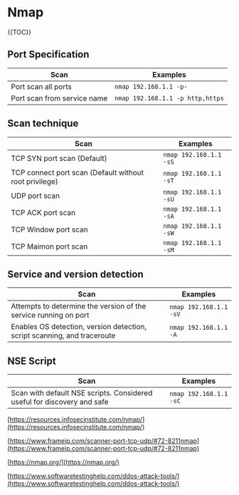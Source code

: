 

# Nmap
{{TOC}}
## Port Specification
Scan | Examples
------ | --------
Port scan all ports | `nmap 192.168.1.1 -p-`
Port scan from service name | `nmap 192.168.1.1 -p http,https`

## Scan technique
Scan | Examples
------ | --------
TCP SYN port scan (Default) |`nmap 192.168.1.1 -sS`
  TCP connect port scan (Default without root privilege) | `nmap 192.168.1.1 -sT`
UDP port scan | `nmap 192.168.1.1 -sU`
TCP ACK port scan | `nmap 192.168.1.1 -sA`
TCP Window port scan | `nmap 192.168.1.1 -sW`
TCP Maimon port scan | `nmap 192.168.1.1 -sM`

## Service and version detection
Scan | Examples
------ | --------
Attempts to determine the version of the service running on port | `nmap 192.168.1.1 -sV`
Enables OS detection, version detection, script scanning, and traceroute | `nmap 192.168.1.1 -A`


## NSE Script
Scan | Examples
------ | --------
Scan with default NSE scripts. Considered useful for discovery and safe | `nmap 192.168.1.1 -sC`



[https://resources.infosecinstitute.com/nmap/](https://resources.infosecinstitute.com/nmap/)

[https://www.frameip.com/scanner-port-tcp-udp/#72-8211nmap](https://www.frameip.com/scanner-port-tcp-udp/#72-8211nmap)


[https://nmap.org/](https://nmap.org/)



[https://www.softwaretestinghelp.com/ddos-attack-tools/](https://www.softwaretestinghelp.com/ddos-attack-tools/)
<!--stackedit_data:
eyJoaXN0b3J5IjpbLTExNzU3Mjg4MTgsLTE2MDM0MDY0ODZdfQ
==
-->